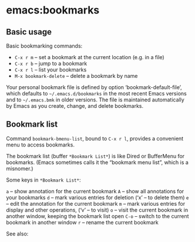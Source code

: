 # emacs:bookmarks

## Basic usage

Basic bookmarking commands:

  - `C-x r m` – set a bookmark at the current location (e.g. in a file)
  - `C-x r b` – jump to a bookmark
  - `C-x r l` – list your bookmarks
  - `M-x bookmark-delete` – delete a bookmark by name

Your personal bookmark file is defined by option ‘bookmark-default-file’, 
which defaults to `~/.emacs.d/bookmarks` in the most recent Emacs versions 
and to `~/.emacs.bmk` in older versions. The file is maintained automatically 
by Emacs as you create, change, and delete bookmarks.

## Bookmark list

Command `bookmark-bmenu-list`, bound to `C-x r l`, provides a convenient menu
to access bookmarks.

The bookmark list (buffer `*Bookmark List*`) is like Dired or BufferMenu for 
bookmarks. (Emacs sometimes calls it the “bookmark menu list”, which is a misnomer.)

Some keys in `*Bookmark List*`:

`a` – show annotation for the current bookmark
`A` – show all annotations for your bookmarks
`d` – mark various entries for deletion (‘x’ – to delete them)
`e` – edit the annotation for the current bookmark
`m` – mark various entries for display and other operations, (‘v’ – to visit)
`o` – visit the current bookmark in another window, keeping the bookmark list open
`C-o` – switch to the current bookmark in another window
`r` – rename the current bookmark

See also: 
